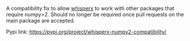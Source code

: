 A compatibility fix to allow [whisperx](https://github.com/m-bain/whisperX) to work with other packages that require numpy>2. Should no longer be required once pull requests on the main package are accepted.

Pypi link: https://pypi.org/project/whisperx-numpy2-compatibility/
